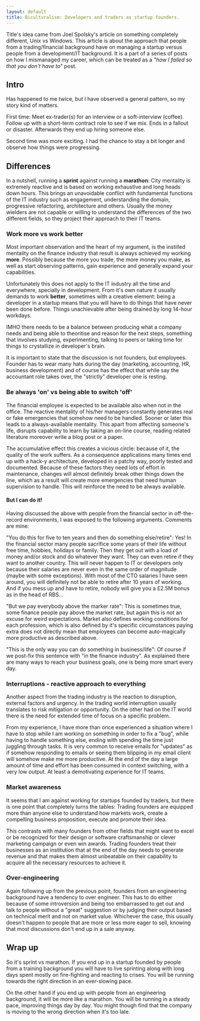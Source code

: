 ```yaml
---
layout: default
title: Biculturalism: Developers and traders as startup founders.
---
```


Title's idea came from Joel Spolsky's article on something completely different, Unix vs Windows. This article is about the approach that people from a trading/financial background have on managing a startup versus people from a development/IT background. It is a part of a series of posts on how I mismanaged my career, which can be treated as a *"how I failed so that you don't have to"* post.

## Intro

Has happened to me twice, but I have observed a general pattern, so my story kind of matters.

First time: Meet ex-trader(s) for an interview or a soft-interview (coffee). Follow up with a short-term contract role to see if we mix. Ends in a fallout or disaster. Afterwards they end up hiring someone else.

Second time was more exciting. I had the chance to stay a bit longer and observe how things were progressing.

## Differences

In a nutshell, running a **sprint** against running a **marathon**: City mentality is extremely reactive and is based on working exhaustive and long heads down hours. This brings an unavoidable conflict with fundamental functions of the IT industry such as engagement, understanding the domain, progressive refactoring, architecture and others. Usually the money wielders are not capable or willing to understand the differences of the two different fields, so they project their approach to their IT teams.

### Work more vs work better

Most important observation and the heart of my argument, is the instilled mentality on the finance industry that result is always achieved my working **more**. Possibly because the more you trade, the more money you make, as well as start observing patterns, gain experience and generally expand your capabilities.

Unfortunately this does not apply to the IT industry all the time and everywhere, specially in development. From it's own nature it usually demands to work **better**, sometimes with a creative element: being a developer in a startup means that you will have to do things that have never been done before. Things unachievable after being drained by long 14-hour workdays.

IMHO there needs to be a balance between producing what a company needs and being able to theoritise and reason for the next steps, something that involves studying, experimenting, talking to peers or taking time for things to crystallize in developer's brain.

It is important to state that the discussion is not founders, but employees. Founder has to wear many hats during the day (marketing, accounting, HR, business development) and of course has the effect that while say the accountant role takes over, the "strictly" developer one is resting.

### Be always 'on' vs being able to switch 'off'

The financial employee is expected to be available also when not in the office. The reactive mentality of his/her managers constantly generates real or fake emergencies that somehow need to be handled. Sooner or later this leads to a always-available mentality. This apart from affecting someone's life, disrupts capability to learn by taking an on-line course, reading related literature moreover write a blog post or a paper.

The accumulative effect this creates a vicious circle: because of it, the quality of the work suffers. As a consequence applications many times end up with a hack-y architecture, developed in a patchy way, poorly tested and documented. Because of these factors they need lots of effort in maintenance, changes will almost definitely break other things down the line, which as a result will create more emergencies that need human supervision to handle. This will reinforce the need to be always available.

#### But I can do it!

Having discussed the above with people from the financial sector in off-the-record environments, I was exposed to the following arguments. Comments are mine:

"You do this for five to ten years and then do something else/retire": Yes! In the financial sector many people sacrifice some years of their life without free time, hobbies, holidays or family. Then they get out with a load of money and/or stock and do whatever they want. They can even retire if they want to another country. This will never happen to IT or developers only because their salaries are never even in the same order of magnitude (maybe with some exceptions). With most of the CTO salaries I have seen around, you will definitely not be able to retire after 10 years of working. And if you mess up and have to retire, nobody will give you a £2.5M bonus as in the head of RBS...

"But we pay everybody above the marker rate": This is sometimes true, some finance people pay above the market rate, but again this is not an excuse for weird expectations. Market also defines working conditions for each profession, which is also defined by it's specific circumstances paying extra does not directly mean that employees can become auto-magically more productive as described above.

"This is the only way you can do something in business/life": Of course if we post-fix this sentence with "in the finance industry". As explained there are many ways to reach your business goals, one is being more smart every day.

### Interruptions - reactive approach to everything

Another aspect from the trading industry is the reaction to disruption, external factors and urgency. In the trading world interruption usually translates to risk mitigation or opportunity. On the other had on the IT world there is the need for extended time of focus on a specific problem.

From my experience, I have more than once experienced a situation where I have to stop while I am working on something in order to fix a "bug", while having to handle something else, ending with spending the time just juggling through tasks. It is very common to receive emails for "updates" as if somehow responding to emails or seeing them blipping in my email client will somehow make me more productive. At the end of the day a large amount of time and effort has been consumed in context switching, with a very low output. At least a demotivating experience for IT teams.

### Market awareness

It seems that I am against working for startups founded by traders, but there is one point that completely turns the tables: Trading founders are equipped more than anyone else to understand how markets work, create a compelling business proposition, execute and promote their idea.

This contrasts with many founders from other fields that might want to excel or be recognized for their design or software craftsmanship or clever marketing campaign or even win awards. Trading founders treat their businesses as an institution that at the end of the day needs to generate revenue and that makes them almost unbeatable on their capability to acquire all the necessary resources to achieve it.

### Over-engineering

Again following up from the previous point, founders from an engineering background have a tendency to over engineer. This has to do either because of some introversion and being too embarrassed to get out and talk to people without a "great" suggestion or by judging their output based on technical merit and not on market value. Whichever the case, this usually doesn't happen to people that are more or less more eager to sell, knowing that most discussions don't end up in a sale anyway.

## Wrap up

So it's sprint vs marathon. If you end up in a startup founded by people from a training background you will have to live sprinting along with long days spent mostly on fire-fighting and reacting to crises. You will be running towards the right direction in an ever-slowing pace.

On the other hand if you end up with people from an engineering background, it will be more like a marathon. You will be running in a steady pace, improving things day by day. You might though find that the company is moving to the wrong direction when it's too late.
